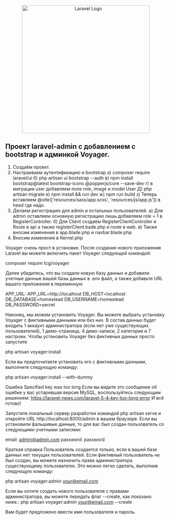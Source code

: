 <p align="center"><a href="https://laravel.com" target="_blank"><img src="https://raw.githubusercontent.com/laravel/art/master/logo-lockup/5%20SVG/2%20CMYK/1%20Full%20Color/laravel-logolockup-cmyk-red.svg" width="400" alt="Laravel Logo"></a></p>


## Проект laravel-admin с добавлением с bootstrap и админкой Voyager.

1. Создаём проект.
2. Настраиваем аутентификацию и bootstrap
  a) composer require laravel/ui
  б) php artisan ui bootstrap --auth
  в) npm install bootstrap@latest bootstrap-icons @popperjs/core --save-dev
  г) в миграции user добавляем поле role, image и model User
  Д) php artisan migrate
  е) npm install && run dev
  ж) npm run build
  з) Теперь вставляем   <!-- Scripts -->
    @vite(['resources/sass/app.scss', 'resources/js/app.js']) в head где надо.
3. Делаем регистрацию для admin и остальных пользователей.
  а) Для admin оставляем основную регистрацию лишь добавляем role = 1 в RegisterController.
  б) Для Client создаём RegisterClientController и Route в api а также registerClient.bade.php и route в web.
  в) Также вносим изменения в app.blade.php и navbar.blade.php
4. Вносим изменения в Kernel.php
 
Voyager очень прост в установке. После создания нового приложения Laravel вы можете включить пакет Voyager следующей командой:

composer require tcg/voyager

Далее убедитесь, что вы создали новую базу данных и добавили учетные данные вашей базы данных в .env файл, а также добавьте URL вашего приложения в переменную
 
APP_URL:
APP_URL=http://localhost
DB_HOST=localhost
DB_DATABASE=homestead
DB_USERNAME=homestead
DB_PASSWORD=secret

Наконец, мы можем установить Voyager. Вы можете выбрать установку Voyager с фиктивными данными или без них. В состав данных будет входить 1 аккаунт администратора (если нет уже существующих пользователей), 1 демо-страница, 4 демо-записи, 2 категории и 7 настроек.
Чтобы установить Voyager без фиктивных данных просто запустите

php artisan voyager:install

Если вы предпочитаете установить его с фиктивными данными, выполните следующую команду:

php artisan voyager:install --with-dummy

Ошибка Specified key was too long Если вы видите это сообщение об ошибке у вас устаревшая версия MySQL, воспользуйтесь следующим решением: https://laravel-news.com/laravel-5-4-key-too-long-error
И всё готово!

Запустите локальный сервер разработки командой php artisan serve и откройте URL http://localhost:8000/admin в вашем браузере.
Если вы установили фальшивые данные, то для вас был создан пользователь со следующими учетными записями:

email: admin@admin.com password: password

Краткая справка Пользователь создается только, если в вашей базе данных нет текущих пользователей.
Если фиктивный пользователь не был создан, вы можете назначить права администратора существующему пользователю. Это можно легко сделать, выполнив следующую команду:

php artisan voyager:admin your@email.com

Если вы хотите создать нового пользователя с правами администратора, вы можете передать флаг --create, как показано ниже.:
php artisan voyager:admin your@email.com --create

Вам будет предложено ввести имя пользователя и пароль.

